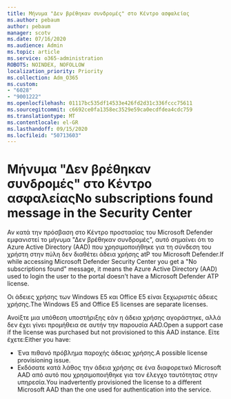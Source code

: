 ```yaml
---
title: Μήνυμα "Δεν βρέθηκαν συνδρομές" στο Κέντρο ασφαλείας
ms.author: pebaum
author: pebaum
manager: scotv
ms.date: 07/16/2020
ms.audience: Admin
ms.topic: article
ms.service: o365-administration
ROBOTS: NOINDEX, NOFOLLOW
localization_priority: Priority
ms.collection: Adm_O365
ms.custom:
- "6028"
- "9001222"
ms.openlocfilehash: 01117bc535df14533e426fd2d31c336fccc75611
ms.sourcegitcommit: c6692ce0fa1358ec3529e59ca0ecdfdea4cdc759
ms.translationtype: MT
ms.contentlocale: el-GR
ms.lasthandoff: 09/15/2020
ms.locfileid: "50713603"
---
```

# <a name="no-subscriptions-found-message-in-the-security-center"></a><span data-ttu-id="e677b-102">Μήνυμα "Δεν βρέθηκαν συνδρομές" στο Κέντρο ασφαλείας</span><span class="sxs-lookup"><span data-stu-id="e677b-102">No subscriptions found message in the Security Center</span></span>

<span data-ttu-id="e677b-103">Αν κατά την πρόσβαση στο Κέντρο προστασίας του Microsoft Defender εμφανιστεί το μήνυμα "Δεν βρέθηκαν συνδρομές", αυτό σημαίνει ότι το Azure Active Directory (AAD) που χρησιμοποιήθηκε για τη σύνδεση του χρήστη στην πύλη δεν διαθέτει άδεια χρήσης atP του Microsoft Defender.</span><span class="sxs-lookup"><span data-stu-id="e677b-103">If while accessing Microsoft Defender Security Center you get a  "No subscriptions found" message, it means the Azure Active Directory (AAD) used to login the user to the portal doesn't have a Microsoft Defender ATP license.</span></span>  

<span data-ttu-id="e677b-104">Οι άδειες χρήσης των Windows E5 και Office E5 είναι ξεχωριστές άδειες χρήσης.</span><span class="sxs-lookup"><span data-stu-id="e677b-104">The Windows E5 and Office E5 licenses are separate licenses.</span></span>

<span data-ttu-id="e677b-105">Ανοίξτε μια υπόθεση υποστήριξης εάν η άδεια χρήσης αγοράστηκε, αλλά δεν έχει γίνει προμήθεια σε αυτήν την παρουσία AAD.</span><span class="sxs-lookup"><span data-stu-id="e677b-105">Open a support case if the license was purchased but not provisioned to this AAD instance.</span></span> <span data-ttu-id="e677b-106">Είτε έχετε:</span><span class="sxs-lookup"><span data-stu-id="e677b-106">Either you have:</span></span> <br/>
-   <span data-ttu-id="e677b-107">Ένα πιθανό πρόβλημα παροχής άδειας χρήσης.</span><span class="sxs-lookup"><span data-stu-id="e677b-107">A possible license provisioning issue.</span></span><br/>
-   <span data-ttu-id="e677b-108">Εκδόσατε κατά λάθος την άδεια χρήσης σε ένα διαφορετικό Microsoft AAD από αυτό που χρησιμοποιήθηκε για τον έλεγχο ταυτότητας στην υπηρεσία.</span><span class="sxs-lookup"><span data-stu-id="e677b-108">You inadvertently provisioned the license to a different Microsoft AAD than the one used for authentication into the service.</span></span>